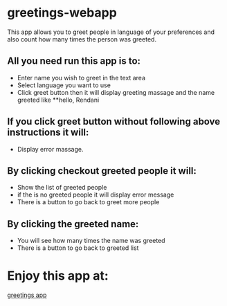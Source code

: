 # greetings-webapp
This app allows you to greet people in language of your preferences and also count how many times the person was greeted.

## All you need run  this app is to:
* Enter name you wish to greet in the text area
* Select language you want to use
* Click greet button then it will display greeting massage and the name greeted like **hello, Rendani 
## If you click greet button without following above instructions it will:
* Display error massage.

## By clicking checkout greeted people it will:
* Show the list of greeted people
* if the is no greeted people it will display error message
* There is a button to go back to greet more people

## By clicking the greeted name:
* You will see how many times the name was greeted
* There is a button to go back to greeted list

# Enjoy this app at:

[greetings app](http://rendani-greetings.herokuapp.com)
